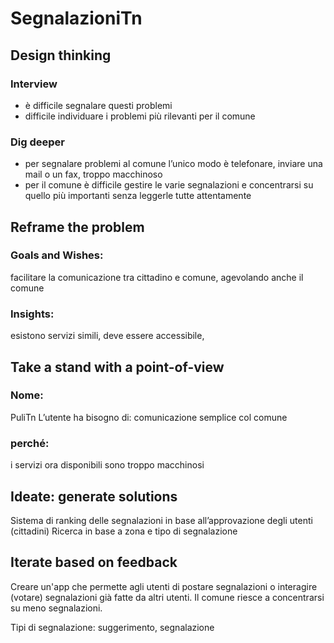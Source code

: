# SegnalazioniTn

## Design thinking
### Interview
 - è difficile segnalare questi problemi
 - difficile individuare i problemi più rilevanti per il comune

### Dig deeper
 - per segnalare problemi al comune l’unico modo è telefonare, inviare una mail o un fax, troppo macchinoso
 - per il comune è difficile gestire le varie segnalazioni e concentrarsi su quello più importanti senza leggerle tutte attentamente

## Reframe the problem
### Goals and Wishes:
 facilitare la comunicazione tra cittadino e comune, agevolando anche il comune
### Insights:
 esistono servizi simili, deve essere accessibile, 

## Take a stand with a point-of-view
### Nome:
 PuliTn
L’utente ha bisogno di: comunicazione semplice col comune
### perché:
 i servizi ora disponibili sono troppo macchinosi

## Ideate: generate solutions
Sistema di ranking delle segnalazioni in base all’approvazione degli utenti (cittadini)
Ricerca in base a zona e tipo di segnalazione


## Iterate based on feedback
Creare un'app che permette agli utenti di postare segnalazioni o interagire (votare) segnalazioni già fatte da altri utenti. 
Il comune riesce a concentrarsi su meno segnalazioni.

Tipi di segnalazione: suggerimento, segnalazione
